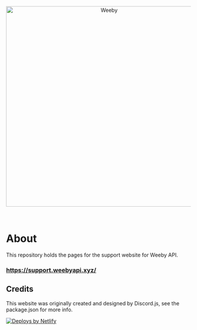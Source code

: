 <div align="center">
  <br />
  <p>
    <a href="https://support.weebyapi.xyz"><img src="https://cdn.weebyapi.xyz/img/static/WeebyAPISupportLogo.png" width="546" alt="Weeby" /></a>
  </p>
  <br />
</div>

# About
This repository holds the pages for the support website for Weeby API.

### https://support.weebyapi.xyz/

## Credits
This website was originally created and designed by Discord.js, see the package.json for more info.

<a href="https://www.netlify.com">
	<img src="https://www.netlify.com/img/global/badges/netlify-color-accent.svg" alt="Deploys by Netlify" />
</a>